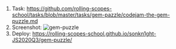 1. Task: https://github.com/rolling-scopes-school/tasks/blob/master/tasks/gem-pazzle/codejam-the-gem-puzzle.md
2. Screenshot:
   ![gem-puzzle](https://user-images.githubusercontent.com/46966556/99307615-cbbf8180-2867-11eb-8b4f-5df7c8c80f4f.png)
3. Deploy: https://rolling-scopes-school.github.io/sonkn1ght-JS2020Q3/gem-puzzle/
